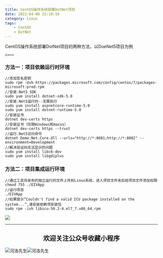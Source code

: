 ```yaml
---
title: CentOS操作系统部署DotNet项目
date: 2022-04-06 22:10:19
category: Linux
tags: 
    - CentOS
    - DotNet
---
```


CentOS操作系统部署DotNet项目的两种方法，以DoeNet5项目为例

<img src="https://s2.loli.net/2022/06/06/7faubgJelkFACqx.jpg" alt="dotnet" style="zoom:50%;" />

### 方法一：项目依赖运行时环境

```
//添加签名密钥
sudo rpm -Uvh https://packages.microsoft.com/config/centos/7/packages-microsoft-prod.rpm
//安装.Net5 SDK
sudo yum install dotnet-sdk-5.0
//安装.Net5运行时--无需执行
sudo yum install aspnetcore-runtime-5.0
sudo yum install dotnet-runtime-5.0
//安装证书
dotnet dev-certs https
//安装证书（仅限Windows和macos）
dotnet dev-certs https --trust
//运行.Net5访问命令
dotnet Demo.Net.Core.dll --urls="http://*:8081;http://*:8082" --environment=Development
//解决验证码无法显示的问题
sudo yum install libc6-dev 
sudo yum install libgdiplus
```

### 方法二：项目集成运行环境

```
//通过工具将发布的独立运行的文件上传到Linux系统，进入项目文件夹后给项目文件添加权限
chmod 755 ./EIVApp
//运行项目
./EIVApp
//如果提示“Couldn't find a valid ICU package installed on the system...”,请安装依赖项安装包
sudo rpm -ivh libicu-50.2-4.el7_7.x86_64.rpm
```

![](https://s2.loli.net/2022/06/24/cxZCrmoFPD5JSuv.gif)

---

## <center>欢迎关注公众号收藏小程序</center>

![河洛先生](https://s2.loli.net/2022/06/23/bYdtKDC2U5J7iWr.jpg)![河洛先生](https://s2.loli.net/2022/06/23/PlUgz5KSHm7OBke.jpg)
